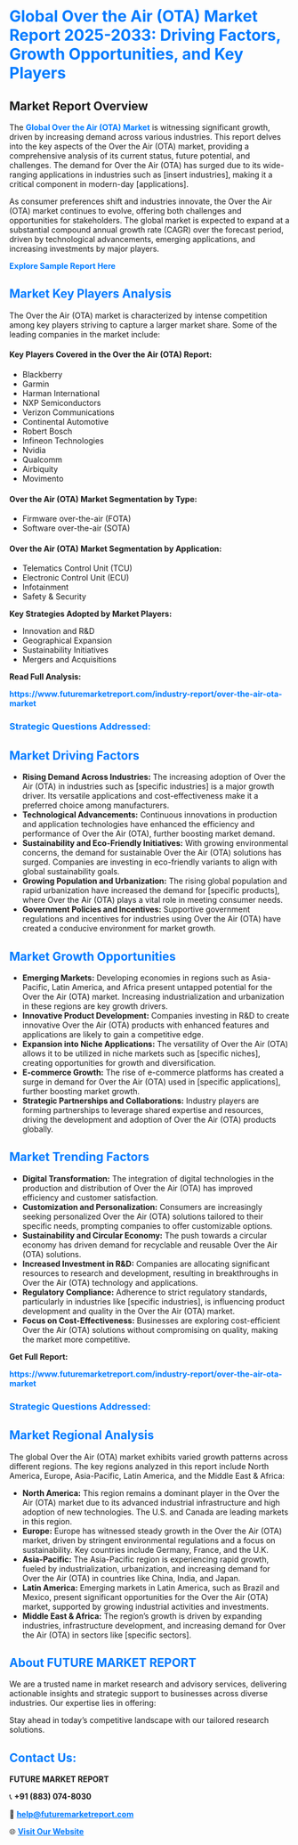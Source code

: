 <h1 style="color: #007BFF;">Global Over the Air (OTA) Market Report 2025-2033: Driving Factors, Growth Opportunities, and Key Players</h1>

<section id="overview">
<h2>Market Report Overview</h2>
<p>The <a href="https://www.futuremarketreport.com/industry-report/over-the-air-ota-market" style="color: #007BFF; text-decoration: none;"><strong>Global Over the Air (OTA) Market</strong></a> is witnessing significant growth, driven by increasing demand across various industries. This report delves into the key aspects of the Over the Air (OTA) market, providing a comprehensive analysis of its current status, future potential, and challenges. The demand for Over the Air (OTA) has surged due to its wide-ranging applications in industries such as [insert industries], making it a critical component in modern-day [applications].</p>
<p>As consumer preferences shift and industries innovate, the Over the Air (OTA) market continues to evolve, offering both challenges and opportunities for stakeholders. The global market is expected to expand at a substantial compound annual growth rate (CAGR) over the forecast period, driven by technological advancements, emerging applications, and increasing investments by major players.</p>
</section>

<section id="overview">
<p><a href="https://www.futuremarketreport.com/request-sample/reportId=63206" style="color: #007BFF; text-decoration: none;"><strong>Explore Sample Report Here</strong></a></p>
</section>

<section id="key-players">
<h2 style="color: #007BFF;">Market Key Players Analysis</h2>
<p>The Over the Air (OTA) market is characterized by intense competition among key players striving to capture a larger market share. Some of the leading companies in the market include:</p>
<h4>Key Players Covered in the Over the Air (OTA) Report:</h4>
<ul><li>Blackberry</li><li>Garmin</li><li>Harman International</li><li>NXP Semiconductors</li><li>Verizon Communications</li><li>Continental Automotive</li><li>Robert Bosch</li><li>Infineon Technologies</li><li>Nvidia</li><li>Qualcomm</li><li>Airbiquity</li><li>Movimento</li></ul>
<h4>Over the Air (OTA) Market Segmentation by Type:</h4>
<ul><li>Firmware over-the-air (FOTA)</li><li>Software over-the-air (SOTA)</li></ul>

<h4>Over the Air (OTA) Market Segmentation by Application:</h4>
<ul><li>Telematics Control Unit (TCU)</li><li>Electronic Control Unit (ECU)</li><li>Infotainment</li><li>Safety &amp; Security</li></ul>
<p><strong>Key Strategies Adopted by Market Players:</strong></p>
<ul>
<li>Innovation and R&D</li>
<li>Geographical Expansion</li>
<li>Sustainability Initiatives</li>
<li>Mergers and Acquisitions</li>
</ul>
</section>

<section>
<p><strong>Read Full Analysis: </strong></p><a href="https://www.futuremarketreport.com/industry-report/over-the-air-ota-market" style="color: #007BFF; text-decoration: none;"><strong>https://www.futuremarketreport.com/industry-report/over-the-air-ota-market</strong></a>
<h3 style="color: #007BFF;">Strategic Questions Addressed:</h3>
</section>

<section id="driving-factors">
<h2 style="color: #007BFF;">Market Driving Factors</h2>
<ul>
<li><strong>Rising Demand Across Industries:</strong> The increasing adoption of Over the Air (OTA) in industries such as [specific industries] is a major growth driver. Its versatile applications and cost-effectiveness make it a preferred choice among manufacturers.</li>
<li><strong>Technological Advancements:</strong> Continuous innovations in production and application technologies have enhanced the efficiency and performance of Over the Air (OTA), further boosting market demand.</li>
<li><strong>Sustainability and Eco-Friendly Initiatives:</strong> With growing environmental concerns, the demand for sustainable Over the Air (OTA) solutions has surged. Companies are investing in eco-friendly variants to align with global sustainability goals.</li>
<li><strong>Growing Population and Urbanization:</strong> The rising global population and rapid urbanization have increased the demand for [specific products], where Over the Air (OTA) plays a vital role in meeting consumer needs.</li>
<li><strong>Government Policies and Incentives:</strong> Supportive government regulations and incentives for industries using Over the Air (OTA) have created a conducive environment for market growth.</li>
</ul>
</section>

<section id="growth-opportunities">
<h2 style="color: #007BFF;">Market Growth Opportunities</h2>
<ul>
<li><strong>Emerging Markets:</strong> Developing economies in regions such as Asia-Pacific, Latin America, and Africa present untapped potential for the Over the Air (OTA) market. Increasing industrialization and urbanization in these regions are key growth drivers.</li>
<li><strong>Innovative Product Development:</strong> Companies investing in R&D to create innovative Over the Air (OTA) products with enhanced features and applications are likely to gain a competitive edge.</li>
<li><strong>Expansion into Niche Applications:</strong> The versatility of Over the Air (OTA) allows it to be utilized in niche markets such as [specific niches], creating opportunities for growth and diversification.</li>
<li><strong>E-commerce Growth:</strong> The rise of e-commerce platforms has created a surge in demand for Over the Air (OTA) used in [specific applications], further boosting market growth.</li>
<li><strong>Strategic Partnerships and Collaborations:</strong> Industry players are forming partnerships to leverage shared expertise and resources, driving the development and adoption of Over the Air (OTA) products globally.</li>
</ul>
</section>

<section id="trending-factors">
<h2 style="color: #007BFF;">Market Trending Factors</h2>
<ul>
<li><strong>Digital Transformation:</strong> The integration of digital technologies in the production and distribution of Over the Air (OTA) has improved efficiency and customer satisfaction.</li>
<li><strong>Customization and Personalization:</strong> Consumers are increasingly seeking personalized Over the Air (OTA) solutions tailored to their specific needs, prompting companies to offer customizable options.</li>
<li><strong>Sustainability and Circular Economy:</strong> The push towards a circular economy has driven demand for recyclable and reusable Over the Air (OTA) solutions.</li>
<li><strong>Increased Investment in R&D:</strong> Companies are allocating significant resources to research and development, resulting in breakthroughs in Over the Air (OTA) technology and applications.</li>
<li><strong>Regulatory Compliance:</strong> Adherence to strict regulatory standards, particularly in industries like [specific industries], is influencing product development and quality in the Over the Air (OTA) market.</li>
<li><strong>Focus on Cost-Effectiveness:</strong> Businesses are exploring cost-efficient Over the Air (OTA) solutions without compromising on quality, making the market more competitive.</li>
</ul>
</section>

<section>
<p><strong>Get Full Report: </strong></p><a href="https://www.futuremarketreport.com/industry-report/over-the-air-ota-market" style="color: #007BFF; text-decoration: none;"><strong>https://www.futuremarketreport.com/industry-report/over-the-air-ota-market</strong></a>
<h3 style="color: #007BFF;">Strategic Questions Addressed:</h3>
</section>


<section id="regional-analysis">
<h2 style="color: #007BFF;">Market Regional Analysis</h2>
<p>The global Over the Air (OTA) market exhibits varied growth patterns across different regions. The key regions analyzed in this report include North America, Europe, Asia-Pacific, Latin America, and the Middle East & Africa:</p>
<ul>
<li><strong>North America:</strong> This region remains a dominant player in the Over the Air (OTA) market due to its advanced industrial infrastructure and high adoption of new technologies. The U.S. and Canada are leading markets in this region.</li>
<li><strong>Europe:</strong> Europe has witnessed steady growth in the Over the Air (OTA) market, driven by stringent environmental regulations and a focus on sustainability. Key countries include Germany, France, and the U.K.</li>
<li><strong>Asia-Pacific:</strong> The Asia-Pacific region is experiencing rapid growth, fueled by industrialization, urbanization, and increasing demand for Over the Air (OTA) in countries like China, India, and Japan.</li>
<li><strong>Latin America:</strong> Emerging markets in Latin America, such as Brazil and Mexico, present significant opportunities for the Over the Air (OTA) market, supported by growing industrial activities and investments.</li>
<li><strong>Middle East & Africa:</strong> The region’s growth is driven by expanding industries, infrastructure development, and increasing demand for Over the Air (OTA) in sectors like [specific sectors].</li>
</ul>
</section>

<footer>
<h2 style="color: #007BFF;">About FUTURE MARKET REPORT</h2>
<p>We are a trusted name in market research and advisory services, delivering actionable insights and strategic support to businesses across diverse industries. Our expertise lies in offering:</p>

<p>Stay ahead in today’s competitive landscape with our tailored research solutions.</p>

<h2 style="color: #007BFF;">Contact Us:</h2>
<p><strong>FUTURE MARKET REPORT</strong></p>
<p>📞 <strong>+91 (883) 074-8030</strong></p>
<p>📧 <strong><a href="mailto:help@futuremarketreport.com" style="color: #007BFF;">help@futuremarketreport.com</a></strong></p>
<p>🌐 <strong><a href="https://www.futuremarketreport.com/" style="color: #007BFF;">Visit Our Website</a></strong></p>
</footer>